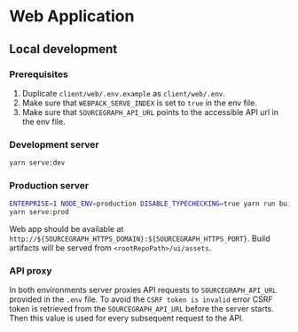 # Web Application

## Local development

### Prerequisites

1. Duplicate `client/web/.env.example` as `client/web/.env`.
2. Make sure that `WEBPACK_SERVE_INDEX` is set to `true` in the env file.
3. Make sure that `SOURCEGRAPH_API_URL` points to the accessible API url in the env file.

### Development server

```sh
yarn serve:dev
```

### Production server

```sh
ENTERPRISE=1 NODE_ENV=production DISABLE_TYPECHECKING=true yarn run build
yarn serve:prod
```

Web app should be available at `http://${SOURCEGRAPH_HTTPS_DOMAIN}:${SOURCEGRAPH_HTTPS_PORT}`.
Build artifacts will be served from `<rootRepoPath>/ui/assets`.

### API proxy

In both environments server proxies API requests to `SOURCEGRAPH_API_URL` provided in the `.env` file.
To avoid the `CSRF token is invalid` error CSRF token is retrieved from the `SOURCEGRAPH_API_URL` before the server starts.
Then this value is used for every subsequent request to the API.
